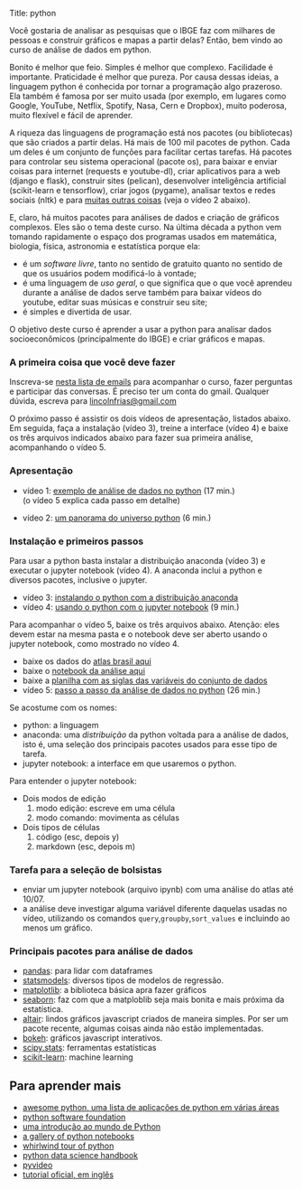 Title: python
<br>

Você gostaria de analisar as pesquisas que o IBGE faz com milhares de pessoas e construir gráficos e mapas a partir delas? Então, bem vindo ao curso de análise de dados em python.

Bonito é melhor que feio. Simples é melhor que complexo. Facilidade é importante. Praticidade é melhor que pureza. Por causa dessas ideias, a linguagem python é conhecida por tornar a programação algo prazeroso. Ela também é famosa por ser muito usada (por exemplo, em lugares como Google, YouTube, Netflix, Spotify, Nasa, Cern e Dropbox), muito poderosa, muito flexível e fácil de aprender.

A riqueza das linguagens de programação está nos pacotes (ou bibliotecas) que são criados a partir delas. Há mais de 100 mil pacotes de python. Cada um deles é um conjunto de funções para facilitar certas tarefas. Há pacotes para controlar seu sistema operacional (pacote os), para baixar e enviar coisas para internet (requests e youtube-dl), criar aplicativos para a web (django e flask), construir sites (pelican), desenvolver inteligência artificial (scikit-learn e tensorflow), criar jogos (pygame), analisar textos e redes sociais (nltk) e para [muitas outras coisas](https://awesome-python.com/) (veja o vídeo 2 abaixo).

E, claro, há muitos pacotes para análises de dados e criação de gráficos complexos. Eles são o tema deste curso. Na última década a python vem tomando rapidamente o espaço dos programas usados em matemática, biologia, física, astronomia e estatística porque ela:  

- é um _software livre_, tanto no sentido de gratuito quanto no sentido de que os usuários podem modificá-lo à vontade;  
- é uma linguagem de _uso geral_, o que significa que o que você aprendeu durante a análise de dados serve também para baixar vídeos do youtube, editar suas músicas e construir seu site;  
- é simples e divertida de usar.   

O objetivo deste curso é aprender a usar a python para analisar dados socioeconômicos (principalmente do IBGE) e criar gráficos e mapas.

### A primeira coisa que você deve fazer  

Inscreva-se [nesta lista de emails](https://groups.google.com/d/forum/python_nupis) para acompanhar o curso, fazer perguntas e participar das conversas. É preciso ter um conta do gmail. Qualquer dúvida, escreva para [lincolnfrias@gmail.com](lincolnfrias@gmail.com)  

O próximo passo é assistir os dois vídeos de apresentação, listados abaixo. Em seguida, faça a instalação (vídeo 3), treine a interface (vídeo 4) e baixe os três arquivos indicados abaixo para fazer sua primeira análise, acompanhando o vídeo 5.

### Apresentação

- vídeo 1: [exemplo de análise de dados no python](https://youtu.be/XNmZzZQsSW0)  (17 min.)   
(o vídeo 5 explica cada passo em detalhe)

- vídeo 2: [um panorama do universo python](https://www.youtube.com/watch?v=zSLvr3TwhEA&feature=youtu.be) (6 min.)


### Instalação e primeiros passos

Para usar a python basta instalar a distribuição anaconda (vídeo 3) e executar o jupyter notebook (vídeo 4). A anaconda inclui a python e diversos pacotes, inclusive o jupyter.

- vídeo 3: [instalando o python com a distribuição anaconda](https://www.youtube.com/watch?v=cQefasnfoF4)
- vídeo 4: [usando o python com o jupyter notebook](https://www.youtube.com/watch?v=xuahp9g3Dic) (9 min.)

Para acompanhar o vídeo 5, baixe os três arquivos abaixo. Atenção: eles devem estar na mesma pasta e o notebook deve ser aberto usando o jupyter notebook, como mostrado no vídeo 4.  
- baixe os dados do [atlas brasil aqui](https://www.dropbox.com/s/suux3q1122juzvu/atlas.csv?dl=1)  
- baixe o [notebook da análise aqui](https://www.dropbox.com/s/rlhbqe4j5canveh/exemplo_analise_de_dados.ipynb?dl=1)  
- baixe a [planilha com as siglas das variáveis do conjunto de dados](https://www.dropbox.com/s/i1hds6t7mljgvld/atlas_siglas.xlsx?dl=1)  
- vídeo 5: [passo a passo da análise de dados no python](https://youtu.be/3t89zsd6At8) (26 min.)    

Se acostume com os nomes:  
- python: a linguagem  
- anaconda: uma *distribuição* da python voltada para a análise de dados, isto é, uma seleção dos principais pacotes usados para esse tipo de tarefa.  
- jupyter notebook: a interface em que usaremos o python.  

Para entender o jupyter notebook:  
- Dois modos de edição  
    1. modo edição: escreve em uma célula  
    2. modo comando: movimenta as células  
- Dois tipos de células  
    1. código (esc, depois y)  
    2. markdown (esc, depois m)  

### Tarefa para a seleção de bolsistas

- enviar um jupyter notebook (arquivo ipynb) com uma análise do atlas até 10/07.  
- a análise deve investigar alguma variável diferente daquelas usadas no vídeo, utilizando os comandos `query`,`groupby`,`sort_values` e incluindo ao menos um gráfico.  



### Principais pacotes para análise de dados

- [pandas](http://pandas.pydata.org/): para lidar com dataframes
- [statsmodels](http://statsmodels.sourceforge.net/): diversos tipos de modelos de regressão.
- [matplotlib](http://matplotlib.org/gallery.html): a biblioteca básica apra fazer gráficos
- [seaborn](https://stanford.edu/~mwaskom/software/seaborn/examples/index.html): faz com que a matploblib seja mais bonita e mais próxima da estatística.
- [altair](https://github.com/ellisonbg/altair): lindos gráficos javascript criados de maneira simples. Por ser um pacote recente, algumas coisas ainda não estão implementadas.
- [bokeh](http://bokeh.pydata.org/): gráficos javascript interativos.
- [scipy.stats](http://docs.scipy.org/doc/scipy/reference/tutorial/stats.html): ferramentas estatísticas
- [scikit-learn](http://scikit-learn.org): machine learning


## Para aprender mais
- [awesome python, uma lista de aplicações de python em várias áreas](https://awesome-python.com/)
- [python software foundation](https://www.python.org/)
- [uma introdução ao mundo de Python](https://gabrielacavalcante.gitbooks.io/python/content/abrindo_o_apetite.html)
- [a gallery of python notebooks](https://github.com/jupyter/jupyter/wiki/A-gallery-of-interesting-Jupyter-Notebooks)
- [whirlwind tour of python](https://github.com/jakevdp/WhirlwindTourOfPython)
- [python data science handbook](https://github.com/jakevdp/PythonDataScienceHandbook)
- [pyvideo](http://pyvideo.org/)
- [tutorial oficial, em inglês](https://docs.python.org/3/tutorial/index.html)
